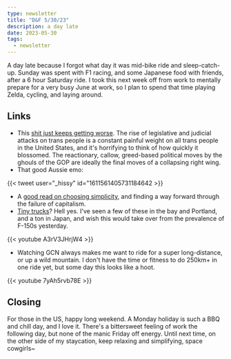 ```yaml
---
type: newsletter
title: "D&F 5/30/23"
description: a day late
date: 2023-05-30
tags:
  - newsletter
---
```


A day late because I forgot what day it was mid-bike ride and sleep-catch-up. Sunday was spent with F1 racing, and some Japanese food with friends, after a 6 hour Saturday ride. I took this next week off from work to mentally prepare for a very busy June at work, so I plan to spend that time playing Zelda, cycling, and laying around.

## Links

- This [shit just keeps getting worse](https://www.erininthemorning.com/p/may-anti-trans-legislative-risk-map). The rise of legislative and judicial attacks on trans people is a constant painful weight on all trans people in the United States, and it's horrifying to think of how quickly it blossomed. The reactionary, callow, greed-based political moves by the ghouls of the GOP are ideally the final moves of a collapsing right wing.
- That good Aussie emo:

{{< tweet user="_hissy" id="1611561405731184642 >}}

- A [good read on choosing simplicity](http://simplicitycollective.com), and finding a way forward through the failure of capitalism.
- [Tiny trucks](https://www.economist.com/united-states/2023/04/20/rural-americans-are-importing-tiny-japanese-pickup-trucks)? Hell yes. I've seen a few of these in the bay and Portland, and a ton in Japan, and wish this would take over from the prevalence of F-150s yesterday.

{{< youtube A3rV3JHrjW4 >}}

- Watching GCN always makes me want to ride for a super long-distance, or up a wild mountain. I don't have the time or fitness to do 250km+ in one ride yet, but some day this looks like a hoot.

{{< youtube 7yAh5rvb78E >}}

## Closing

For those in the US, happy long weekend. A Monday holiday is such a BBQ and chill day, and I love it. There's a bittersweet feeling of work the following day, but none of the manic Friday off energy. Until next time, on the other side of my staycation, keep relaxing and simplifying, space cowgirls~
